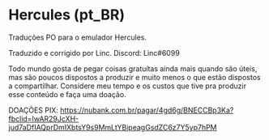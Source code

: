 # Hercules (pt_BR)
Traduções PO para o emulador Hercules.

Traduzido e corrigido por Linc.
Discord: Linc#6099

Todo mundo gosta de pegar coisas gratuítas ainda mais quando são úteis, mas são poucos dispostos a produzir e muito menos o que estão dispostos a compartilhar. Considere meu tempo e os custos que tive pra produzir esse conteúdo e faça uma doação.

DOAÇÕES PIX: https://nubank.com.br/pagar/4gd6g/BNECCBp3Ka?fbclid=IwAR29JcXH-jud7aDfIAQprDmIXbtsY9s9MmLtYBipeagGsdZC6z7Y5yp7hPM
